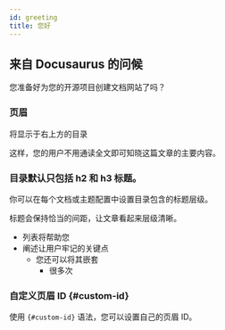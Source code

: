 ```yaml
---
id: greeting
title: 您好
---
```


## 来自 Docusaurus 的问候

您准备好为您的开源项目创建文档网站了吗？

### 页眉

将显示于右上方的目录

这样，您的用户不用通读全文即可知晓这篇文章的主要内容。

### 目录默认只包括 h2 和 h3 标题。

你可以在每个文档或主题配置中设置目录包含的标题层级。

标题会保持恰当的间距，让文章看起来层级清晰。

- 列表将帮助您
- 阐述让用户牢记的关键点
  - 您还可以将其嵌套
    - 很多次

### 自定义页眉 ID {#custom-id}

使用 `{#custom-id}` 语法，您可以设置自己的页眉 ID。